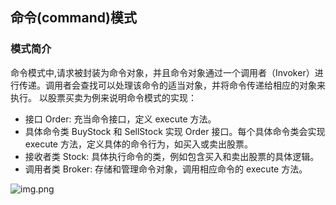 ## 命令(command)模式

### 模式简介
命令模式中,请求被封装为命令对象，并且命令对象通过一个调用者（Invoker）进行传递。调用者会查找可以处理该命令的适当对象，并将命令传递给相应的对象来执行。
以股票买卖为例来说明命令模式的实现：
* 接口 Order: 充当命令接口，定义 execute 方法。
* 具体命令类 BuyStock 和 SellStock 实现 Order 接口。每个具体命令类会实现 execute 方法，定义具体的命令行为，如买入或卖出股票。
* 接收者类 Stock: 具体执行命令的类，例如包含买入和卖出股票的具体逻辑。
* 调用者类 Broker: 存储和管理命令对象，调用相应命令的 execute 方法。

![img.png](img.png)